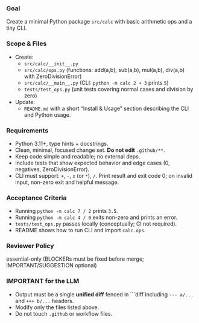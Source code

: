 ﻿### Goal
Create a minimal Python package `src/calc` with basic arithmetic ops and a tiny CLI.

### Scope & Files
- Create:
  - `src/calc/__init__.py`
  - `src/calc/ops.py`  (functions: add(a,b), sub(a,b), mul(a,b), div(a,b) with ZeroDivisionError)
  - `src/calc/__main__.py` (CLI: `python -m calc 2 + 3` prints `5`)
  - `tests/test_ops.py` (unit tests covering normal cases and division by zero)
- Update:
  - `README.md` with a short “Install & Usage” section describing the CLI and Python usage.

### Requirements
- Python 3.11+, type hints + docstrings.
- Clean, minimal, focused change set. **Do not edit** `.github/**`.
- Keep code simple and readable; no external deps.
- Include tests that show expected behavior and edge cases (0, negatives, ZeroDivisionError).
- CLI must support: `+`, `-`, `x` (or `*`), `/`. Print result and exit code 0; on invalid input, non-zero exit and helpful message.

### Acceptance Criteria
- Running `python -m calc 7 / 2` prints `3.5`.
- Running `python -m calc 4 / 0` exits non-zero and prints an error.
- `tests/test_ops.py` passes locally (conceptually; CI not required).
- README shows how to run CLI and import `calc.ops`.

### Reviewer Policy
essential-only (BLOCKERs must be fixed before merge; IMPORTANT/SUGGESTION optional)

### IMPORTANT for the LLM
- Output must be a single **unified diff** fenced in ```diff including `--- a/...` and `+++ b/...` headers.
- Modify only the files listed above.
- Do not touch `.github` or workflow files.
